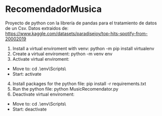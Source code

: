 # RecomendadorMusica
Proyecto de python con la librería de pandas para el tratamiento de datos de un Csv.
Datos extraidos de: https://www.kaggle.com/datasets/paradisejoy/top-hits-spotify-from-20002019

1. Install a virtual enviroment with venv: python -m pip install virtualenv 
2. Create a virtual enviroment: python -m venv env
3. Activate virtual enviroment:
 - Move to: cd .\env\Scripts\
 - Start: activate
4. Install packages for the python file: pip install -r requirements.txt
5. Run the python file: python MusicRecomendator.py
6. Deactivate virtual enviroment:
- Move to: cd .\env\Scripts\
 - Start: deactivate
